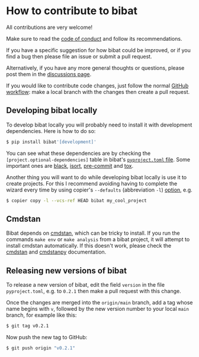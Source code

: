# How to contribute to bibat

All contributions are very welcome!

Make sure to read the [code of conduct](https://github.com/teddygroves/bibat/CODE_OF_CONDUCT.md) and follow its recommendations.

If you have a specific suggestion for how bibat could be improved, or if you
find a bug then please file an issue or submit a pull request.

Alternatively, if you have any more general thoughts or questions, please post
them in the [discussions page](https://github.com/teddygroves/bibat/discussions).

If you would like to contribute code changes, just follow the normal [GitHub
workflow](https://docs.github.com/en/get-started/quickstart/github-flow):
make a local branch with the changes then create a pull request.

## Developing bibat locally

To develop bibat locally you will probably need to install it with development
dependencies. Here is how to do so:

```sh
$ pip install bibat'[development]'
```

You can see what these dependencies are by checking the
`[project.optional-dependencies]` table in bibat's [`pyproject.toml` file](https://github.com/teddygroves/bibat/blob/main/pyproject.toml). Some
important ones are [black](https://github.com/psf/black),
[isort](https://pycqa.github.io/isort/),
[pre-commit](https://pre-commit.com/) and [tox](https://tox.wiki/en/latest/).

Another thing you will want to do while developing bibat locally is use it to
create projects. For this I recommend avoiding having to complete the wizard
every time by using copier's `--defaults` (abbreviation `-l`) [option](https://copier.readthedocs.io/en/stable/reference/cli/#copier.cli), e.g.

```sh
$ copier copy -l --vcs-ref HEAD bibat my_cool_project
```

## Cmdstan

Bibat depends on [cmdstan](https://github.com/stan-dev/cmdstan), which can
be tricky to install. If you run the commands `make env` or `make analysis`
from a bibat project, it will attempt to install cmdstan automatically. If
this doesn't work, please check the [cmdstan](https://mc-stan.org/users/interfaces/cmdstan) and [cmdstanpy](https://cmdstanpy.readthedocs.io/en/v1.1.0/installation.html#cmdstan-installation) documentation.

## Releasing new versions of bibat

To release a new version of bibat, edit the field `version` in the file
`pyproject.toml`, e.g. to `0.2.1` then make a pull request with this change.

Once the changes are merged into the `origin/main` branch, add a tag whose name
begins with `v`, followed by the new version number to your local `main` branch,
for example like this:

```sh
$ git tag v0.2.1
```

Now push the new tag to GitHub:

```sh
$ git push origin "v0.2.1"
```
